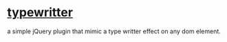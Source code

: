 <h1><u>typewritter</u></h1>

a simple jQuery plugin that mimic a type writter effect on any dom element.


